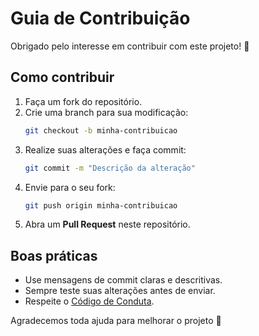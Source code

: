 # Guia de Contribuição

Obrigado pelo interesse em contribuir com este projeto! 🎉

## Como contribuir
1. Faça um fork do repositório.
2. Crie uma branch para sua modificação:
   ```bash
   git checkout -b minha-contribuicao
   ```
3. Realize suas alterações e faça commit:
   ```bash
   git commit -m "Descrição da alteração"
   ```
4. Envie para o seu fork:
   ```bash
   git push origin minha-contribuicao
   ```
5. Abra um **Pull Request** neste repositório.

## Boas práticas
- Use mensagens de commit claras e descritivas.
- Sempre teste suas alterações antes de enviar.
- Respeite o [Código de Conduta](./CODE_OF_CONDUCT.md).

Agradecemos toda ajuda para melhorar o projeto 💜
